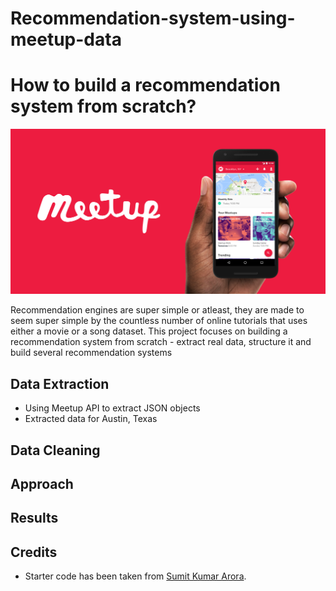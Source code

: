 # Recommendation-system-using-meetup-data
# How to build a recommendation system from scratch? 

![Image description](meetup_logo.png) <br />

Recommendation engines are super simple or atleast, they are made to seem super simple by the countless number of online tutorials that uses either a movie or a song dataset. This project focuses on building a recommendation system from scratch - extract real data, structure it and build several recommendation systems

## Data Extraction 

- Using Meetup API to extract JSON objects 
- Extracted data for Austin, Texas

## Data Cleaning

## Approach 

## Results 

## Credits
- Starter code has been taken from [Sumit Kumar Arora](https://github.com/reachsumit).
